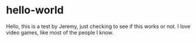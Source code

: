 # hello-world

Hello, this is a test by Jeremy, just checking to see if this works or not. I love video games, like most of the people I know.


